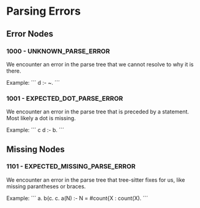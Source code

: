 # Parsing Errors
## Error Nodes
### 1000 - UNKNOWN_PARSE_ERROR
We encounter an error in the parse tree that we cannot resolve to why it is there.

Example:
´´´
d :- ~.
´´´

### 1001 - EXPECTED_DOT_PARSE_ERROR
We encounter an error in the parse tree that is preceded by a statement. Most likely a dot is missing.

Example:
´´´
c d :- b.
´´´
## Missing Nodes
### 1101 - EXPECTED_MISSING_PARSE_ERROR
We encounter an error in the parse tree that tree-sitter fixes for us, like missing parantheses or braces.

Example:
´´´
a. b(c. c.
a(N) :- N = #count{X : count(X).
´´´
